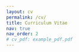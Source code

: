 ```yaml
---
layout: cv
permalink: /cv/
title: Curriculum Vitae
nav: true
nav_order: 2
# cv_pdf: example_pdf.pdf
---
```

